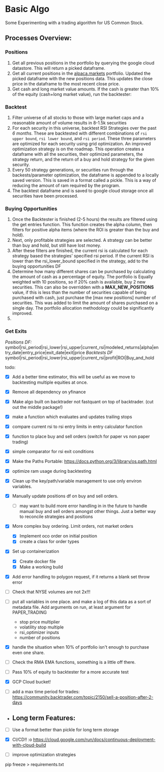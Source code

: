# Basic Algo

Some Experimenting with a trading algorithm for US Common Stock. 
## Processes Overview:
### Positions
1. Get all previous positions in the portfolio by querying the google cloud datastore. This will return a picked dataframe.
1. Get all current positions in the <a href='alpaca.markets'>alpaca.markets</a> portfolio. Updated the picked dataframe with the new positions data. This updates the close price in the dataframe to the most recent close price.
1. Get cash and long market value amounts. If the cash is greater than 10% of the equity (cash+long market value), run the backtester:

### Backtest
1. Filter universe of all stocks to those with large market caps and a reasonable amount of volume results in 8-1.5k securities
2. For each security in this universe, backtest RSI Strategies over the past *6 months*. These are backtested with different combinations of `rsi upper bound`, `rsi lower bound`, and `rsi period`. These three parameters are optimized for each security using grid optimization. An improved optimization strategy is on the roadmap. This operation creates a dataframe with all the securities, their optimized parameters, the strategy return, and the return of a buy and hold strategy for the given security.
1. Every 50 strategy generations, or securities run through the backests/parameter optimization, the dataframe is appended to a locally saved version. This is saved in a format called a pickle. This is a way of reducing the amount of ram required by the program.
1. The backtest dataframe and is saved to google cloud storage once all securities have been processed.

### Buying Opportunities
1. Once the Backtester is finished (2-5 hours) the results are filtered using the get entries function. This function creates the alpha column, then filters for positive alpha items (where the ROI is greater than the buy and hold).
2. Next, only profitable strategies are selected. A strategy can be better than buy and hold, but still have lost money. 
1. After these filters are finished, the current rsi is calculated for each strategy based the strategies' specified rsi period. If the current RSI is lower than the rsi_lower_bound specified in the strategy, add to the buying opportunities DF
4. Determine how many different shares can be purchased by calculating the amount of cash as a percentage of equity. The portfolio is Equally weighted with 10 positions, so if 20% cash is available, buy 2 new securities. This can also be overridden with a **MAX_NEW_POSITIONS** value, if this is less than the number of securities capable of being purchased with cash, just purchase the [max new positions] number of securities. This was added to limit the amount of shares purchased on a single day. The portfolio allocation methodology could be significantly improved. 
1. 


### Get Exits

    
*Positions DF:*
symbol|rsi_period|rsi_lower|rsi_upper|current_rsi|modeled_returns|alpha|entry_date|entry_price|exit_date|exit|price
*Backtests DF*
symbol|rsi_period|rsi_lower|rsi_upper|current_rsi|profit|ROI|Buy_and_hold

todo:
- [x] Add a better time estimator, this will be useful as we move to backtesting multiple equities at once. 
- [x] Remove all dependency on yfinance
- [x] Make algo built on backtrader not fastquant on top of backtrader. (cut out the middle package!)

- [x] make a function which evaluates and updates trailing stops
- [x] compare current rsi to rsi entry limits in entry calculator function
- [x] function to place buy and sell orders (switch for paper vs non paper trading)
- [x] simple comparator for rsi exit conditions
- [x] Make the Paths Portable: https://docs.python.org/3/library/os.path.html
- [x] optimize ram usage during backtesting

- [x] Clean up the key/path/variable management to use only environ variables. 
- [x] Manually update positions df on buy and sell orders. 
    - [ ] may want to build more error handling in in the future to handle manual buy and sell orders amongst other things. Just a better way to reconcile strategies and positions 
- [x] More complex buy ordering. Limit orders, not market orders
    - [x] Implement oco order on initial position
    - [x] create a class for order types
- [x] Set up containerization
    - [x] Create docker file
    - [x] Make a working build
- [x] Add error handling to polygon request, if it returns a blank set throw error

- [ ] Check that NYSE volumes are not 2x!!!

- [ ] put all variables in one place. and make a log of this data as a sort of metadata file. Add arguments on run, at least argument for PAPER_TRADING
    - stop price multiplier
    - volatility stop multiple
    - rsi_optimizer inputs
    - number of positions
- [x] handle the situation when 10% of portfolio isn't enough to purchase even one share.

- [ ] Check the RMA EMA functions, something is a little off there. 

- [ ] Pass 10% of equity to backtester for a more accurate test

- [x] GCP Cloud bucket!
- [ ] add a max time period for trades: https://community.backtrader.com/topic/2150/sell-a-position-after-2-days


- ## Long term Features:
- [ ] Use a format better than pickle for long term storage
- [x] CI/CD!! :o https://cloud.google.com/run/docs/continuous-deployment-with-cloud-build
- [ ] improve optimization strategies


pip freeze > requirements.txt
